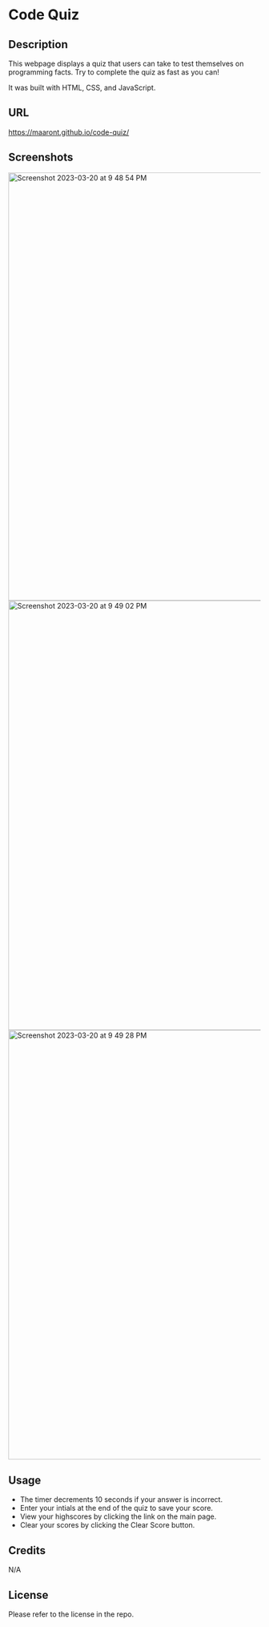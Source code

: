 # Code Quiz

## Description
This webpage displays a quiz that users can take to test themselves on programming facts. Try to complete the quiz as fast as you can!

It was built with HTML, CSS, and JavaScript.

## URL
https://maaront.github.io/code-quiz/

## Screenshots
<img width="854" alt="Screenshot 2023-03-20 at 9 48 54 PM" src="https://user-images.githubusercontent.com/35611834/226501132-fc022af7-9118-412e-9238-4107cf0c2da4.png">
<img width="857" alt="Screenshot 2023-03-20 at 9 49 02 PM" src="https://user-images.githubusercontent.com/35611834/226501134-6ec82a8a-4267-45eb-b13b-13eaea7ca8ac.png">
<img width="857" alt="Screenshot 2023-03-20 at 9 49 28 PM" src="https://user-images.githubusercontent.com/35611834/226501137-93065657-a54c-4662-8127-8089b8273c1c.png">

## Usage
- The timer decrements 10 seconds if your answer is incorrect.
- Enter your intials at the end of the quiz to save your score.
- View your highscores by clicking the link on the main page.
- Clear your scores by clicking the Clear Score button.


## Credits
N/A

## License
Please refer to the license in the repo.
